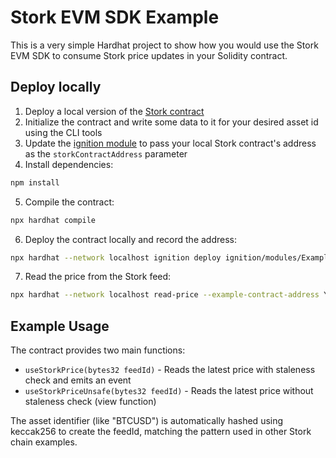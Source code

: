 # Stork EVM SDK Example

This is a very simple Hardhat project to show how you would use the Stork EVM SDK to consume Stork price updates in your Solidity contract.

## Deploy locally

1. Deploy a local version of the [Stork contract](../../contracts/stork) 
2. Initialize the contract and write some data to it for your desired asset id using the CLI tools
3. Update the [ignition module](ignition/modules/ExampleStorkSDK.ts) to pass your local Stork contract's address as the `storkContractAddress` parameter
4. Install dependencies:
```bash
npm install
```
5. Compile the contract:
```bash
npx hardhat compile
```
6. Deploy the contract locally and record the address:
```bash
npx hardhat --network localhost ignition deploy ignition/modules/ExampleStorkSDK.ts --parameters '{"ExampleStorkSDKModule":{"storkContractAddress":"YOUR_STORK_CONTRACT_ADDRESS"}}'
```
7. Read the price from the Stork feed:
```bash
npx hardhat --network localhost read-price --example-contract-address YOUR_EXAMPLE_CONTRACT_ADDRESS --asset BTCUSD
```

## Example Usage

The contract provides two main functions:

- `useStorkPrice(bytes32 feedId)` - Reads the latest price with staleness check and emits an event
- `useStorkPriceUnsafe(bytes32 feedId)` - Reads the latest price without staleness check (view function)

The asset identifier (like "BTCUSD") is automatically hashed using keccak256 to create the feedId, matching the pattern used in other Stork chain examples.
